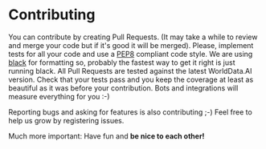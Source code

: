 # Contributing

You can contribute by creating Pull Requests. (It may take a while to review and merge your code but if it's good it will be merged). 
Please, implement tests for all your code and use a [PEP8](https://www.python.org/dev/peps/pep-0008/) compliant code style.
We are using [black](https://github.com/psf/black) for formatting so, probably the fastest way to get it right is just running black.
All Pull Requests are tested against the latest WorldData.AI version. Check that your tests pass and you keep the coverage at least as beautiful as it was before your contribution.
Bots and integrations will measure everything for you :-)

Reporting bugs and asking for features is also contributing ;-) Feel free to help us grow by registering issues.

Much more important: Have fun and **be nice to each other!**
